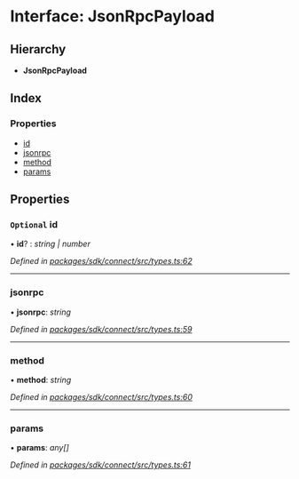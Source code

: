 # Interface: JsonRpcPayload

## Hierarchy

* **JsonRpcPayload**

## Index

### Properties

* [id](_types_.jsonrpcpayload.md#optional-id)
* [jsonrpc](_types_.jsonrpcpayload.md#jsonrpc)
* [method](_types_.jsonrpcpayload.md#method)
* [params](_types_.jsonrpcpayload.md#params)

## Properties

### `Optional` id

• **id**? : *string | number*

*Defined in [packages/sdk/connect/src/types.ts:62](https://github.com/medhak1/celo-monorepo/blob/master/packages/sdk/connect/src/types.ts#L62)*

___

###  jsonrpc

• **jsonrpc**: *string*

*Defined in [packages/sdk/connect/src/types.ts:59](https://github.com/medhak1/celo-monorepo/blob/master/packages/sdk/connect/src/types.ts#L59)*

___

###  method

• **method**: *string*

*Defined in [packages/sdk/connect/src/types.ts:60](https://github.com/medhak1/celo-monorepo/blob/master/packages/sdk/connect/src/types.ts#L60)*

___

###  params

• **params**: *any[]*

*Defined in [packages/sdk/connect/src/types.ts:61](https://github.com/medhak1/celo-monorepo/blob/master/packages/sdk/connect/src/types.ts#L61)*
